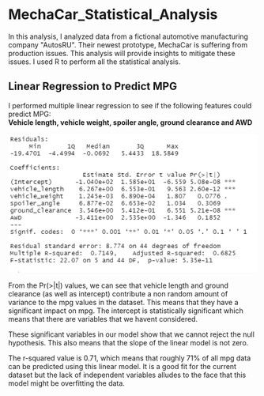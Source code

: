 # MechaCar_Statistical_Analysis
In this analysis, I analyzed data from a fictional automotive manufacturing company "AutosRU". Their newest prototype, MechaCar is suffering from production issues. This analysis will provide insights to mitigate these issues. I used R to perform all the statistical analysis.

## Linear Regression to Predict MPG
I performed multiple linear regression to see if the following features could predict MPG: </br>
<strong>Vehicle length, vehicle weight, spoiler angle, ground clearance and AWD </br></br></strong>
<img src = "https://github.com/Kee2u/MechaCar_Statistical_Analysis/blob/main/images/Deliverable1.PNG?raw=true">

From the Pr(>|t|) values, we can see that vehicle length and ground clearance (as well as intercept) contribute a non random amount of variance to the mpg values in the dataset. This means that they have a significant impact on mpg. The intercept is statistically significant which means that there are variables that we havent considered. 

These significant variables in our model show that we cannot reject the null hypothesis. This also means that the slope of the linear model is not zero.

The r-squared value is 0.71, which means that roughly 71% of all mpg data can be predicted using this linear model. It is a good fit for the current dataset but the lack of independent variables alludes to the face that this model might be overfitting the data.

